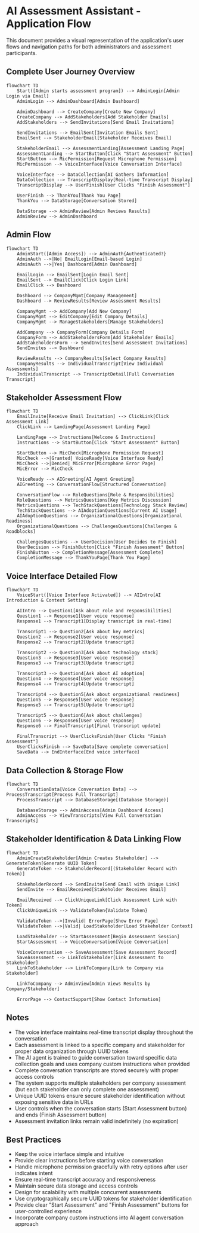 # AI Assessment Assistant - Application Flow

This document provides a visual representation of the application's user flows and navigation paths for both administrators and assessment participants.

## Complete User Journey Overview

```mermaid
flowchart TD
    Start([Admin starts assessment program]) --> AdminLogin[Admin Login via Email]
    AdminLogin --> AdminDashboard[Admin Dashboard]
    
    AdminDashboard --> CreateCompany[Create New Company]
    CreateCompany --> AddStakeholders[Add Stakeholder Emails]
    AddStakeholders --> SendInvitations[Send Email Invitations]
    
    SendInvitations --> EmailSent[Invitation Emails Sent]
    EmailSent --> StakeholderEmail[Stakeholder Receives Email]
    
    StakeholderEmail --> AssessmentLanding[Assessment Landing Page]
    AssessmentLanding --> StartButton[Click "Start Assessment" Button]
    StartButton --> MicPermission[Request Microphone Permission]
    MicPermission --> VoiceInterface[Voice Conversation Interface]
    
    VoiceInterface --> DataCollection[AI Gathers Information]
    DataCollection --> TranscriptDisplay[Real-time Transcript Display]
    TranscriptDisplay --> UserFinish[User Clicks "Finish Assessment"]
    
    UserFinish --> ThankYou[Thank You Page]
    ThankYou --> DataStorage[Conversation Stored]
    
    DataStorage --> AdminReview[Admin Reviews Results]
    AdminReview --> AdminDashboard
```

## Admin Flow

```mermaid
flowchart TD
    AdminStart([Admin Access]) --> AdminAuth{Authenticated?}
    AdminAuth -->|No| EmailLogin[Email-based Login]
    AdminAuth -->|Yes| Dashboard[Admin Dashboard]
    
    EmailLogin --> EmailSent[Login Email Sent]
    EmailSent --> EmailClick[Click Login Link]
    EmailClick --> Dashboard
    
    Dashboard --> CompanyMgmt[Company Management]
    Dashboard --> ReviewResults[Review Assessment Results]
    
    CompanyMgmt --> AddCompany[Add New Company]
    CompanyMgmt --> EditCompany[Edit Company Details]
    CompanyMgmt --> ManageStakeholders[Manage Stakeholders]
    
    AddCompany --> CompanyForm[Company Details Form]
    CompanyForm --> AddStakeholdersForm[Add Stakeholder Emails]
    AddStakeholdersForm --> SendInvites[Send Assessment Invitations]
    SendInvites --> Dashboard
    
    ReviewResults --> CompanyResults[Select Company Results]
    CompanyResults --> IndividualTranscript[View Individual Assessments]
    IndividualTranscript --> TranscriptDetail[Full Conversation Transcript]
```

## Stakeholder Assessment Flow

```mermaid
flowchart TD
    EmailInvite[Receive Email Invitation] --> ClickLink[Click Assessment Link]
    ClickLink --> LandingPage[Assessment Landing Page]
    
    LandingPage --> Instructions[Welcome & Instructions]
    Instructions --> StartButton[Click "Start Assessment" Button]
    
    StartButton --> MicCheck[Microphone Permission Request]
    MicCheck -->|Granted| VoiceReady[Voice Interface Ready]
    MicCheck -->|Denied| MicError[Microphone Error Page]
    MicError --> MicCheck
    
    VoiceReady --> AIGreeting[AI Agent Greeting]
    AIGreeting --> ConversationFlow[Structured Conversation]
    
    ConversationFlow --> RoleQuestions[Role & Responsibilities]
    RoleQuestions --> MetricsQuestions[Key Metrics Discussion]
    MetricsQuestions --> TechStackQuestions[Technology Stack Review]
    TechStackQuestions --> AIAdoptionQuestions[Current AI Usage]
    AIAdoptionQuestions --> OrganizationalQuestions[Organizational Readiness]
    OrganizationalQuestions --> ChallengesQuestions[Challenges & Roadblocks]
    
    ChallengesQuestions --> UserDecision[User Decides to Finish]
    UserDecision --> FinishButton[Click "Finish Assessment" Button]
    FinishButton --> CompletionMessage[Assessment Complete]
    CompletionMessage --> ThankYouPage[Thank You Page]
```

## Voice Interface Detailed Flow

```mermaid
flowchart TD
    VoiceStart([Voice Interface Activated]) --> AIIntro[AI Introduction & Context Setting]
    
    AIIntro --> Question1[Ask about role and responsibilities]
    Question1 --> Response1[User voice response]
    Response1 --> Transcript1[Display transcript in real-time]
    
    Transcript1 --> Question2[Ask about key metrics]
    Question2 --> Response2[User voice response]
    Response2 --> Transcript2[Update transcript]
    
    Transcript2 --> Question3[Ask about technology stack]
    Question3 --> Response3[User voice response]
    Response3 --> Transcript3[Update transcript]
    
    Transcript3 --> Question4[Ask about AI adoption]
    Question4 --> Response4[User voice response]
    Response4 --> Transcript4[Update transcript]
    
    Transcript4 --> Question5[Ask about organizational readiness]
    Question5 --> Response5[User voice response]
    Response5 --> Transcript5[Update transcript]
    
    Transcript5 --> Question6[Ask about challenges]
    Question6 --> Response6[User voice response]
    Response6 --> FinalTranscript[Final transcript update]
    
    FinalTranscript --> UserClicksFinish[User Clicks "Finish Assessment"]
    UserClicksFinish --> SaveData[Save complete conversation]
    SaveData --> EndInterface[End voice interface]
```

## Data Collection & Storage Flow

```mermaid
flowchart TD
    ConversationData[Voice Conversation Data] --> ProcessTranscript[Process Full Transcript]
    ProcessTranscript --> DatabaseStorage[(Database Storage)]
    
    DatabaseStorage --> AdminAccess[Admin Dashboard Access]
    AdminAccess --> ViewTranscripts[View Full Conversation Transcripts]
```

## Stakeholder Identification & Data Linking Flow

```mermaid
flowchart TD
    AdminCreateStakeholder[Admin Creates Stakeholder] --> GenerateToken[Generate UUID Token]
    GenerateToken --> StakeholderRecord[(Stakeholder Record with Token)]
    
    StakeholderRecord --> SendInvite[Send Email with Unique Link]
    SendInvite --> EmailReceived[Stakeholder Receives Email]
    
    EmailReceived --> ClickUniqueLink[Click Assessment Link with Token]
    ClickUniqueLink --> ValidateToken{Validate Token}
    
    ValidateToken -->|Invalid| ErrorPage[Show Error Page]
    ValidateToken -->|Valid| LoadStakeholder[Load Stakeholder Context]
    
    LoadStakeholder --> StartAssessment[Begin Assessment Session]
    StartAssessment --> VoiceConversation[Voice Conversation]
    
    VoiceConversation --> SaveAssessment[Save Assessment Record]
    SaveAssessment --> LinkToStakeholder[Link Assessment to Stakeholder]
    LinkToStakeholder --> LinkToCompany[Link to Company via Stakeholder]
    
    LinkToCompany --> AdminView[Admin Views Results by Company/Stakeholder]
    
    ErrorPage --> ContactSupport[Show Contact Information]
```

## Notes

- The voice interface maintains real-time transcript display throughout the conversation
- Each assessment is linked to a specific company and stakeholder for proper data organization through UUID tokens
- The AI agent is trained to guide conversation toward specific data collection goals and uses company custom instructions when provided
- Complete conversation transcripts are stored securely with proper access controls
- The system supports multiple stakeholders per company assessment (but each stakeholder can only complete one assessment)
- Unique UUID tokens ensure secure stakeholder identification without exposing sensitive data in URLs
- User controls when the conversation starts (Start Assessment button) and ends (Finish Assessment button)
- Assessment invitation links remain valid indefinitely (no expiration)

## Best Practices

- Keep the voice interface simple and intuitive
- Provide clear instructions before starting voice conversation
- Handle microphone permission gracefully with retry options after user indicates intent
- Ensure real-time transcript accuracy and responsiveness
- Maintain secure data storage and access controls
- Design for scalability with multiple concurrent assessments
- Use cryptographically secure UUID tokens for stakeholder identification
- Provide clear "Start Assessment" and "Finish Assessment" buttons for user-controlled experience
- Incorporate company custom instructions into AI agent conversation approach